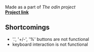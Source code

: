 Made as a part of <em>The odin project</em><br>
<a href="https://kind-jackson-712a6b.netlify.app/" target="_blank"><b>Project link</b></a><br>

<p>
  <h2>Shortcomings</h2>  
  <ul>
    <li>'.', '+/-', '%' buttons are not functional</li>
    <li>keyboard interaction is not functional</li>
  </ul>
</p>
